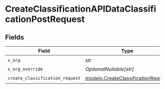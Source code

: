 # CreateClassificationAPIDataClassificationPostRequest


## Fields

| Field                                                                          | Type                                                                           | Required                                                                       | Description                                                                    |
| ------------------------------------------------------------------------------ | ------------------------------------------------------------------------------ | ------------------------------------------------------------------------------ | ------------------------------------------------------------------------------ |
| `x_org`                                                                        | *str*                                                                          | :heavy_check_mark:                                                             | N/A                                                                            |
| `x_org_override`                                                               | *OptionalNullable[str]*                                                        | :heavy_minus_sign:                                                             | N/A                                                                            |
| `create_classification_request`                                                | [models.CreateClassificationRequest](../models/createclassificationrequest.md) | :heavy_check_mark:                                                             | N/A                                                                            |